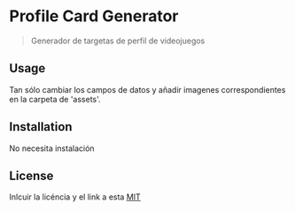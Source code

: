 # Profile Card Generator

> Generador de targetas de perfil de videojuegos

## Usage

Tan sólo cambiar los campos de datos y añadir imagenes correspondientes en la carpeta de 'assets'.


## Installation

No necesita instalación

## License 

Inlcuir la licéncia y el link a esta
[MIT](https://opensource.org/licenses/MIT)